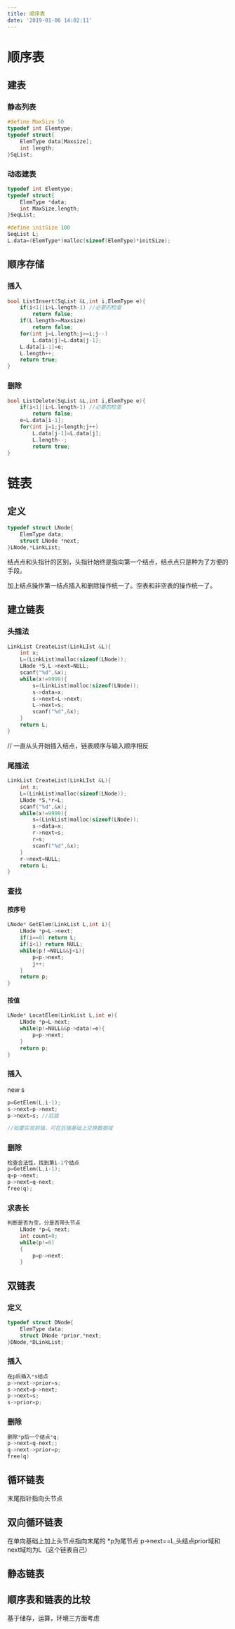 ```yaml
---
title: 顺序表
date: '2019-01-06 14:02:11'
---
```


# 顺序表

## 建表

### 静态列表

```c
#define MaxSize 50
typedef int Elemtype;
typedef struct{
    ElemType data[Maxsize];
    int length;
}SqList; 
```

<!-- more -->

### 动态建表

```c
typedef int Elemtype;
typedef struct{
    ElemType *data;
    int MaxSize,length;
}SeqList;

#define initSize 100
SeqList L;
L.data=(ElemType*)malloc(sizeof(ElemType)*initSize);
```

## 顺序存储

### 插入

```c
bool ListInsert(SqList &L,int i,ElemType e){
    if(i<1||i>L.length-1) //必要的检查
        return false;
    if(L.length>=Maxsize)
        return false;
    for(int j=L.length;j>=i;j--)
        L.data[j]=L.data[j-1];
    L.data[i-1]=e;
    L.length++;
    return true;
}
```

### 删除

```c
bool ListDelete(SqList &L,int i,ElemType e){
    if(i<1||i>L.length-1) //必要的检查
        return false;
    e=L.data[i-1];
    for(int j=i;j<length;j++)
        L.data[j-1]=L.data[j];
        L.length--;
        return true;
}
```

# 链表

## 定义

```c
typedef struct LNode{
    ElemType data;
    struct LNode *next;
}LNode,*LinkList;
```

结点点和头指针的区别，头指针始终是指向第一个结点，结点点只是种为了方便的手段。

加上结点操作第一结点插入和删除操作统一了。空表和非空表的操作统一了。

## 建立链表

### 头插法

```c
LinkList CreateList(LinkLIst &L){
    int x;
    L=(LinkList)malloc(sizeof(LNode));
    LNode *S,L->next=NULL;
    scanf("%d",&x);
    while(x!=9999){
        s=(LinkList)malloc(sizeof(LNode));
        s->data=x;
        s->next=L->next;
        L->next=s;
        scanf("%d",&x);
    }
    return L;
}
```

// 一直从头开始插入结点，链表顺序与输入顺序相反

### 尾插法

```c
LinkList CreateList(LinkLIst &L){
    int x;
    L=(LinkList)malloc(sizeof(LNode));
    LNode *S,*r=L;
    scanf("%d",&x);
    while(x!=9999){
        s=(LinkList)malloc(sizeof(LNode));
        s->data=x;
        r->next=s;
        r=s;
        scanf("%d",&x);
    }
    r->next=NULL;
    return L;
}
```

### 查找

#### 按序号

```c
LNode* GetElem(LinkList L,int i){
    LNode *p=L->next;
    if(i==0) return L;
    if(i<1) return NULL;
    while(p！=NULL&&j<i){
        p=p->next;
        j++; 
    }
    return p;   
}

```

#### 按值

```c
LNode* LocatElem(LinkList L,int e){
    LNode *p=L-next;
    while(p!=NULL&&p->data!=e){
        p=p->next;
    }
    return p;   
}
```

### 插入

new s

```c
p=GetElem(L,i-1);
s->next=p->next;
p->next=s; //后插

//如要实现前插，可在后插基础上交换数据域
```

### 删除

```c
检查合法性，找到第i-1个结点
p=GetElem(L,i-1);
q=p->next;
p->next=q-next;
free(q);
```

### 求表长

```c
判断是否为空，分是否带头节点
    LNode *p=L-next;
    int count=0;
    while(p!=0)
    {
        p=p->next;
    }
```

## 双链表

### 定义

```c
typedef struct DNode{
    ElemType data;
    struct DNode *prior,*next;
}DNode,*DLinkList;
```

### 插入

``` c
在p后插入*s结点
p->next->prior=s;
s->next=p->next;
p->next=s;
s->prior=p;
```

### 删除

```c
删除*p后一个结点*q;
p->next=q-next;;
q->next->prior=p;
free(q)

```

## 循环链表

末尾指针指向头节点

## 双向循环链表

在单向基础上加上头节点指向末尾的
*p为尾节点
p->next==L,头结点prior域和next域均为L（这个链表自己）

## 静态链表

## 顺序表和链表的比较

基于储存，运算，环境三方面考虑
